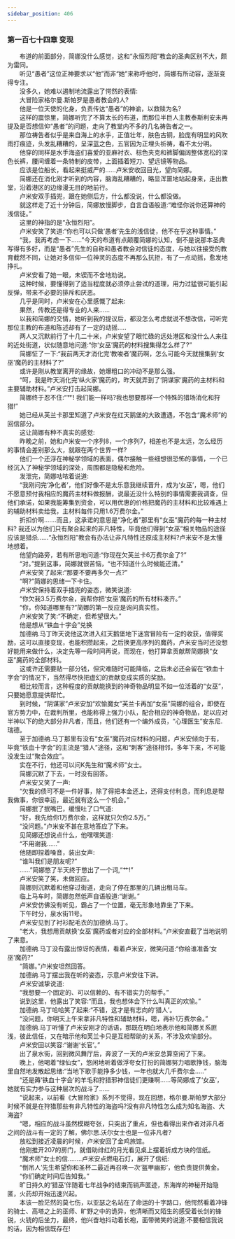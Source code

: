 ```yaml
---
sidebar_position: 406
---
```

### 第一百七十四章 变现  


　　布道的前面部分，简娜没什么感觉，这和“永恒烈阳”教会的圣典区别不大，颇为雷同。  
　　听见“愚者”这位正神要求以“他”而非“她”来称呼他时，简娜有所动容，逐渐变得专注。  
　　没多久，她难以遏制地流露出了愕然的表情:  
　　大冒险家格尔曼.斯帕罗是愚者教会的人?  
　　他是一位天使的化身，负责传达“愚者”的神谕，以救赎为名?  
　　这样的震惊里，简娜听完了不算太长的布道，而那位半巨人主教泰斯利安未再提及是否想信仰“愚者”的问题，走向了教堂内不多的几名祷告者之一。  
　　那位祷告者似乎是来自海上的水手，正值壮年，肤色古铜，脸庞有明显的风吹雨打痕迹，头发乱糟糟的，呈深蓝之色，五官因为正埋头祈祷，看不太分明。  
　　他穿的同样是水手海盗们喜爱的亚麻衬衣、棕色夹克和裤脚偏阔整体宽松的深色长裤，腰间缠着一条特制的皮带，上面插着短刀、望远镜等物品。  
　　应该是位船长，看起来挺威严的……卢米安收回目光，望向简娜。  
　　简娜还在消化刚才听到的内容，脑海乱糟糟的，略显浑噩地站起身来，走出教堂，沿着港区的边缘漫无目的地前行。  
　　卢米安双手插兜，跟在她侧后方，什么都没说，什么都没做。  
　　就这样走了近十分钟后，简娜放慢脚步，自言自语般道:“难怪你说你还算神的浅信徒。”  
　　这里的神指的是“永恒烈阳”。  
　　卢米安笑了笑道:“你也可以只做‘愚者’先生的浅信徒，他不在乎这种事情。”  
　　“我，我再考虑一下……”今天的布道有点颠覆简娜的认知，倒不是说那本圣典写得有多好，而是“愚者”先生的自称和愚者教会对信徒的态度，与她以往接受的教育截然不同，让她对多信仰一位神灵的态度不再那么抗拒，有了一点动摇，愈发地挣扎。  
　　卢米安看了她一眼，未锲而不舍地劝说。  
　　这种时候，要懂得到了适当程度就必须停止尝试的道理，用力过猛很可能引起反弹，带来不必要的排斥和厌恶。  
　　几乎是同时，卢米安在心里感慨了起来:  
　　果然，传教还是得专业的人来......  
　　以我和简娜的交情，她听到我的提议后，都没怎么考虑就说不想改信，可听完那位主教的布道和陈述却有了一定的动摇.....  
　　两人又沉默前行了十几二十米，卢米安望了眼忙碌的远处港区和没什么人来往的近处街道，状似随意地问道:“你‘女巫’魔药的材料搜集得怎么样了?”  
　　简娜怔了一下:“我前两天才消化完‘教唆者’魔药啊，怎么可能今天就搜集到‘女巫’魔药的主材料了?”  
　　或许是刚从教堂离开的缘故，她爆粗口的冲动不是那么强。  
　　“呵，我是昨天消化完‘纵火家’魔药的，昨天就弄到了‘阴谋家’魔药的主材料和主要辅助材料。”卢米安打击起简娜。  
　　简娜终于忍不住:“艹! 我们能一样吗?我也想要那样一个特殊的猎场消化和狩猎!”  
　　她已经从芙兰卡那里知道了卢米安在红天鹅堡的大致遭遇，不包含“魔术师”的回信部分。  
　　这让简娜有种不真实的感觉:  
　　昨晚之前，她和卢米安一个序列8，一个序列7，相差也不是太远，怎么经历的事情会差别那么大，就跟在两个世界一样?  
　　他们一个还浮在神秘学领域的表面，偶尔接触一些细想很恐怖的事情，一个已经沉入了神秘学领域的深处，周围都是隐秘和危险。  
　　发泄完，简娜咕哝着说道:  
　　“我刚问完‘净化者’，他们好像不是太乐意我继续晋升，成为‘女巫’，嗯，他们不愿意预付我相应的魔药主材料做报酬，说最近没什么特别的事情需要我调查，但他们承诺，如果我能筹集到资金，可以用优惠的价格把魔药的主材料和比较难遇上的辅助材料卖给我，主材料每件只用1.6万费尔金。”  
　　折扣价啊…….而且，这承诺的意思是“净化者”那里有“女巫”魔药的每一种主材料? 我还以为他们只有聚合起来的非凡特性，毕竟他们得到“女巫”相关物品的途径应该是猎杀……“永恒烈阳”教会有办法让非凡特性还原成主材料?卢米安不是太懂地想着。  
　　他望向路旁，若有所思地问道:“你现在欠芙兰卡6万费尔金了?”  
　　“对。”提到这事，简娜就很苦恼，“也不知道什么时候能还清。”  
　　卢米安笑了起来:“那要不要再多欠一点?”  
　　“啊?”简娜的思绪一下卡住。  
　　卢米安保持着双手插兜的姿态，微笑说道:  
　　“你欠我3.5万费尔金，我帮你把‘女巫’魔药的所有材料凑齐。”  
　　“你，你知道哪里有?”简娜的第一反应是询问真实性。  
　　卢米安笑了笑:“不确定，但希望很大。”  
　　他是想从“铁血十字会”兑换  
　　加德纳.马丁昨天说他这次进入红天鹅堡地下迷宫冒险有一定的收获，值得奖励，这可以直接变现，也能积攒起来，之后换更高序列的魔药，卢米安当时还没想好能用来做什么，决定先等一段时间再说，而现在，他打算拿贡献帮简娜换“女巫”魔药的全部材料。  
　　这或许还需要贴一部分钱，但灾难随时可能降临，之后未必还会留在“铁血十字会”的情况下，当然得尽快把虚幻的贡献变成实质的奖励。  
　　相比较而言，这种程度的贡献能换到的神奇物品明显不如一位活着的“女巫”，只要她愿意提供帮忙。  
　　到时候，“阴谋家”卢米安加“欢愉魔女”芙兰卡再加“女巫”简娜的组合，即使在官方势力中，在裁判所里，也能称得上强力小队，配合相应的神奇物品，足以应对半神以下的绝大部分非凡者，而且，他们还有一个编外成员，“心理医生”安东尼.瑞德。  
　　至于加德纳.马丁那里有没有“女巫”魔药对应材料的问题，卢米安倾向于有，毕竟“铁血十字会”的主流是“猎人”途径，这和“刺客”途径相邻，多年下来，不可能没发生过“聚合效应”。  
　　实在不行，他还可以问K先生和“魔术师”女士。  
　　简娜沉默了下去，一时没有回答。  
　　卢米安又笑了一声:  
　　“欠我的债可不是一件好事，除了得把本金还上，还得支付利息，而利息是帮我做事，你很幸运，最近就有这么一个机会。”  
　　简娜抿了抿嘴巴，缓慢吐了口气道:  
　　“好，我先给你1万费尔金，这样就只欠你2.5万。”  
　　“没问题。”卢米安不甚在意地答应了下来。  
　　见简娜还想说点什么，他嘿嘿笑道:  
　　“不用谢我……”  
　　他随即捏着嗓音，装出女声:  
　　“谁叫我们是朋友呢?”  
　　……”简娜憋了半天终于憋出了一个词,“艹!”  
　　卢米安笑了笑，未做回应。  
　　简娜则沉默着和他穿过街道，走向了停在那里的几辆出租马车。  
　　临上马车时，简娜忽然低声自语般道:“谢谢。”  
　　卢米安仿佛没有听见，霸占了一个位置，毫无形象地靠坐了下来。  
　　下午时分，泉水街11号。  
　　卢米安见到了衬衫配毛衣的加德纳.马丁。  
　　“老大，我想用贡献换‘女巫’魔药或者对应的全部材料。”卢米安直截了当地说明了来意。  
　　加德纳.马丁没有露出惊讶的表情，看着卢米安，微笑问道:“你给谁准备‘女巫’魔药?”  
　　“简娜。”卢米安坦然回答。  
　　加德纳.马丁摆出我在听的姿态，示意卢米安往下讲。  
　　卢米安诚挚说道:  
　　“我想要一个固定的、可以信赖的、有不错实力的帮手。”  
　　说到这里，他露出了笑容:“而且，我也想体会下什么叫真正的欢愉。”  
　　加德纳.马丁哈哈笑了起来:“不错，这才是有志向的‘猎人’。  
　　“没问题，你明天上午来拿非凡特性和辅助材料，嗯，再补1万费尔金。”  
　　加德纳.马丁听懂了卢米安刚才的话语，那既在明白地表示他和简娜关系匪浅，彼此信任，又在暗示他和芙兰卡只是互相帮助的关系，不涉及欢愉部分。  
　　卢米安回以笑容:“谢谢‘长官’。”  
　　出了泉水街，回到微风舞厅后，奔波了一天的卢米安总算空闲了下来。  
　　晚上，他喝着“绿仙女”，悠闲地听着做浮夸女打扮的简娜努力唱歌挣钱，脑海里自然地发散起思绪:“当地下歌手能挣多少钱，一年也就大几千费尔金.….“  
　　“还是薅‘铁血十字会’的羊毛和狩猎邪神信徒们更赚啊……等简娜成了‘女巫’，她就有实力参与这种层次的战斗了……  
　　“说起来，以前看《大冒险家》系列不觉得，现在回想，格尔曼.斯帕罗大部分时候不就是在狩猎那些有非凡特性的海盗吗?没有非凡特性怎么成为知名海盗、大海盗?  
　　“嗯，相应的战斗虽然模糊夸张，只突出了重点，但也看得出来作者对非凡者之间的战斗有一定的了解，佛尔思.沃尔女士也是一位非凡者?  
　　放松到接近凌晨的时候，卢米安回了金鸡旅馆。  
　　他刚推开207的房门，就借助绯红的月光看见桌上摆着折成方块的信纸。  
　　“魔术师”女士的信.…….卢米安点燃电石灯，展开了信纸:  
　　“倒吊人’先生希望你和圣杯二最近再召唤一次‘盔甲幽影’，他负责提供黄金。  
　　“你们确定时间后告知我。”  
　　旷日持久的‘猎巫’伴随着七年战争的结束而销声匿迹，东海岸的神秘开始隐匿，火药却开始迅速兴起。  
　　本该一脸茫然的莫七伤，以亚瑟之名站在了命运的十字路口，他愕然看着冲锋的骑士、高塔之上的巫师、旷野之中的诡异，他清晰而又陌生的感受着长剑的锋锐，火铳的后坐力，最终，他兴奋地抖动着长袍，面带微笑的说道:不要相信我说的话，因为相信既存在!  

